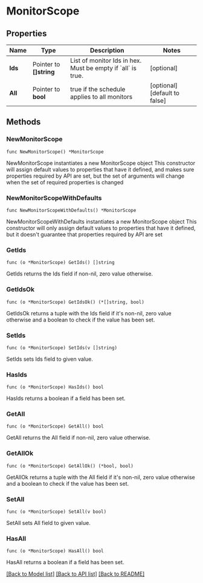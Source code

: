 # MonitorScope

## Properties

Name | Type | Description | Notes
------------ | ------------- | ------------- | -------------
**Ids** | Pointer to **[]string** | List of monitor Ids in hex. Must be empty if &#x60;all&#x60; is true. | [optional] 
**All** | Pointer to **bool** | true if the schedule applies to all monitors | [optional] [default to false]

## Methods

### NewMonitorScope

`func NewMonitorScope() *MonitorScope`

NewMonitorScope instantiates a new MonitorScope object
This constructor will assign default values to properties that have it defined,
and makes sure properties required by API are set, but the set of arguments
will change when the set of required properties is changed

### NewMonitorScopeWithDefaults

`func NewMonitorScopeWithDefaults() *MonitorScope`

NewMonitorScopeWithDefaults instantiates a new MonitorScope object
This constructor will only assign default values to properties that have it defined,
but it doesn't guarantee that properties required by API are set

### GetIds

`func (o *MonitorScope) GetIds() []string`

GetIds returns the Ids field if non-nil, zero value otherwise.

### GetIdsOk

`func (o *MonitorScope) GetIdsOk() (*[]string, bool)`

GetIdsOk returns a tuple with the Ids field if it's non-nil, zero value otherwise
and a boolean to check if the value has been set.

### SetIds

`func (o *MonitorScope) SetIds(v []string)`

SetIds sets Ids field to given value.

### HasIds

`func (o *MonitorScope) HasIds() bool`

HasIds returns a boolean if a field has been set.

### GetAll

`func (o *MonitorScope) GetAll() bool`

GetAll returns the All field if non-nil, zero value otherwise.

### GetAllOk

`func (o *MonitorScope) GetAllOk() (*bool, bool)`

GetAllOk returns a tuple with the All field if it's non-nil, zero value otherwise
and a boolean to check if the value has been set.

### SetAll

`func (o *MonitorScope) SetAll(v bool)`

SetAll sets All field to given value.

### HasAll

`func (o *MonitorScope) HasAll() bool`

HasAll returns a boolean if a field has been set.


[[Back to Model list]](../README.md#documentation-for-models) [[Back to API list]](../README.md#documentation-for-api-endpoints) [[Back to README]](../README.md)



